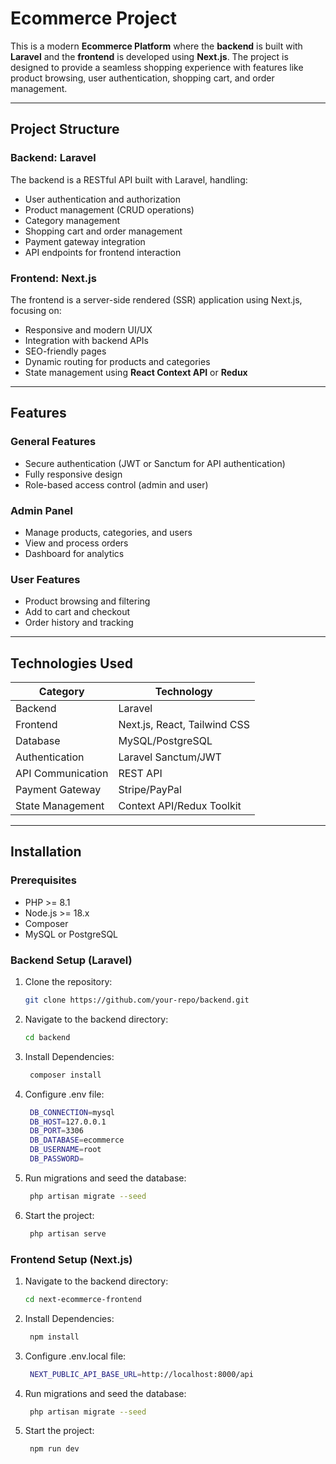 # Ecommerce Project

This is a modern **Ecommerce Platform** where the **backend** is built with **Laravel** and the **frontend** is developed using **Next.js**. The project is designed to provide a seamless shopping experience with features like product browsing, user authentication, shopping cart, and order management.

---

## Project Structure

### Backend: Laravel

The backend is a RESTful API built with Laravel, handling:

- User authentication and authorization
- Product management (CRUD operations)
- Category management
- Shopping cart and order management
- Payment gateway integration
- API endpoints for frontend interaction

### Frontend: Next.js

The frontend is a server-side rendered (SSR) application using Next.js, focusing on:

- Responsive and modern UI/UX
- Integration with backend APIs
- SEO-friendly pages
- Dynamic routing for products and categories
- State management using **React Context API** or **Redux**

---

## Features

### General Features

- Secure authentication (JWT or Sanctum for API authentication)
- Fully responsive design
- Role-based access control (admin and user)

### Admin Panel

- Manage products, categories, and users
- View and process orders
- Dashboard for analytics

### User Features

- Product browsing and filtering
- Add to cart and checkout
- Order history and tracking

---

## Technologies Used

| **Category**      | **Technology**               |
| ----------------- | ---------------------------- |
| Backend           | Laravel                      |
| Frontend          | Next.js, React, Tailwind CSS |
| Database          | MySQL/PostgreSQL             |
| Authentication    | Laravel Sanctum/JWT          |
| API Communication | REST API                     |
| Payment Gateway   | Stripe/PayPal                |
| State Management  | Context API/Redux Toolkit    |

---

## Installation

### Prerequisites

- PHP >= 8.1
- Node.js >= 18.x
- Composer
- MySQL or PostgreSQL

### Backend Setup (Laravel)

1. Clone the repository:
   ```bash
   git clone https://github.com/your-repo/backend.git
   ```
2. Navigate to the backend directory:

   ```bash
   cd backend

   ```

3. Install Dependencies:

   ```bash
    composer install

   ```

4. Configure .env file:

   ```bash
    DB_CONNECTION=mysql
    DB_HOST=127.0.0.1
    DB_PORT=3306
    DB_DATABASE=ecommerce
    DB_USERNAME=root
    DB_PASSWORD=

   ```

5. Run migrations and seed the database:

   ```bash
    php artisan migrate --seed

   ```

6. Start the project:
   ```bash
    php artisan serve
   ```

### Frontend Setup (Next.js)

1. Navigate to the backend directory:

   ```bash
   cd next-ecommerce-frontend

   ```

2. Install Dependencies:

   ```bash
    npm install

   ```

3. Configure .env.local file:

   ```bash
    NEXT_PUBLIC_API_BASE_URL=http://localhost:8000/api

   ```

4. Run migrations and seed the database:

   ```bash
    php artisan migrate --seed

   ```

5. Start the project:

   ```bash
    npm run dev

   ```
